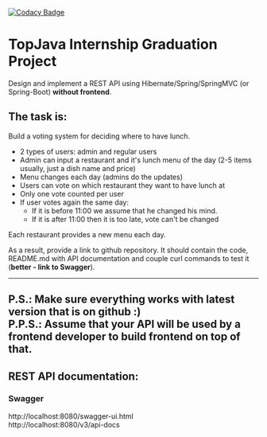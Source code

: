 [![Codacy Badge](https://app.codacy.com/project/badge/Grade/048de5a817024c8cbbbf7387ac95a9f2)](https://www.codacy.com/gh/Serheev/restaurant-voting/dashboard?utm_source=github.com&amp;utm_medium=referral&amp;utm_content=Serheev/restaurant-voting&amp;utm_campaign=Badge_Grade)

# TopJava Internship Graduation Project

Design and implement a REST API using Hibernate/Spring/SpringMVC (or Spring-Boot) **without frontend**.

## The task is:

Build a voting system for deciding where to have lunch.

* 2 types of users: admin and regular users
* Admin can input a restaurant and it's lunch menu of the day (2-5 items usually, just a dish name and price)
* Menu changes each day (admins do the updates)
* Users can vote on which restaurant they want to have lunch at
* Only one vote counted per user
* If user votes again the same day:
    - If it is before 11:00 we assume that he changed his mind.
    - If it is after 11:00 then it is too late, vote can't be changed

Each restaurant provides a new menu each day.

As a result, provide a link to github repository. It should contain the code, README.md with API documentation and couple curl commands to test it (**better - link to Swagger**).

-----------------------------
P.S.: Make sure everything works with latest version that is on github :)  
P.P.S.: Assume that your API will be used by a frontend developer to build frontend on top of that.
-----------------------------

## REST API documentation:
### Swagger
http://localhost:8080/swagger-ui.html <br>
http://localhost:8080/v3/api-docs
